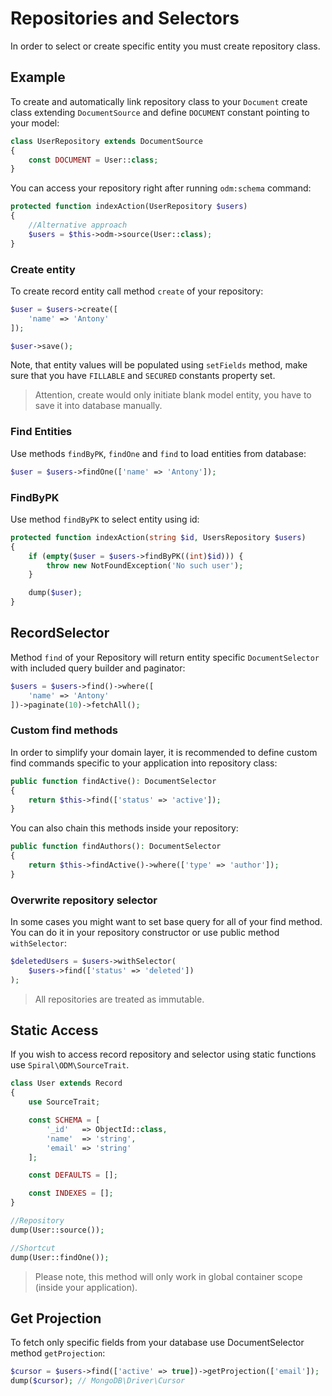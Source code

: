 # Repositories and Selectors
In order to select or create specific entity you must create repository class.

## Example
To create and automatically link repository class to your `Document` create class extending `DocumentSource` and define `DOCUMENT` constant pointing to your model:

```php
class UserRepository extends DocumentSource
{
    const DOCUMENT = User::class;
}
```

You can access your repository right after running `odm:schema` command:

```php
protected function indexAction(UserRepository $users)
{
    //Alternative approach 
    $users = $this->odm->source(User::class);
}
```

### Create entity
To create record entity call method `create` of your repository:

```php
$user = $users->create([
    'name' => 'Antony'
]);

$user->save();
```

Note, that entity values will be populated using `setFields` method, make sure that you have `FILLABLE` and `SECURED` constants property set. 

> Attention, create would only initiate blank model entity, you have to save it into database manually.

### Find Entities
Use methods `findByPK`, `findOne` and `find` to load entities from database:

```php
$user = $users->findOne(['name' => 'Antony']);
```

### FindByPK
Use method `findByPK` to select entity using id:

```php
protected function indexAction(string $id, UsersRepository $users)
{
    if (empty($user = $users->findByPK((int)$id))) {
        throw new NotFoundException('No such user');
    }

    dump($user);
}
```

## RecordSelector
Method `find` of your Repository will return entity specific `DocumentSelector` with included query builder and paginator:

```php
$users = $users->find()->where([
    'name' => 'Antony'
])->paginate(10)->fetchAll();
```

### Custom find methods 
In order to simplify your domain layer, it is recommended to define custom find commands specific to your application into repository class:

```php
public function findActive(): DocumentSelector
{
    return $this->find(['status' => 'active']);
}
```

You can also chain this methods inside your repository:

```php
public function findAuthors(): DocumentSelector
{
    return $this->findActive()->where(['type' => 'author']);
}
```

### Overwrite repository selector
In some cases you might want to set base query for all of your find method. You can do it in your repository constructor or use public method `withSelector`:

```php
$deletedUsers = $users->withSelector(
    $users->find(['status' => 'deleted'])
);
```

> All repositories are treated as immutable.

## Static Access
If you wish to access record repository and selector using static functions use `Spiral\ODM\SourceTrait`.

```php
class User extends Record
{
    use SourceTrait;

    const SCHEMA = [
        '_id'   => ObjectId::class,
        'name'  => 'string',
        'email' => 'string'
    ];

    const DEFAULTS = [];

    const INDEXES = [];
}
```

```php
//Repository
dump(User::source());

//Shortcut
dump(User::findOne());
```

> Please note, this method will only work in global container scope (inside your application).

## Get Projection
To fetch only specific fields from your database use DocumentSelector method `getProjection`:

```php
$cursor = $users->find(['active' => true])->getProjection(['email']);
dump($cursor); // MongoDB\Driver\Cursor
```